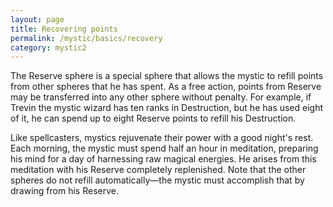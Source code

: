 ```yaml
---
layout: page
title: Recovering points
permalink: /mystic/basics/recovery
category: mystic2
---
```

The Reserve sphere is a special sphere that allows the mystic to refill
points from other spheres that he has spent. As a free action, points
from Reserve may be transferred into any other sphere without penalty.
For example, if Trevin the mystic wizard has ten ranks in Destruction,
but he has used eight of it, he can spend up to eight Reserve points to
refill his Destruction.

Like spellcasters, mystics rejuvenate their power with a good night's
rest. Each morning, the mystic must spend half an hour in meditation,
preparing his mind for a day of harnessing raw magical energies. He
arises from this meditation with his Reserve completely replenished.
Note that the other spheres do not refill automatically—the mystic must
accomplish that by drawing from his Reserve.
